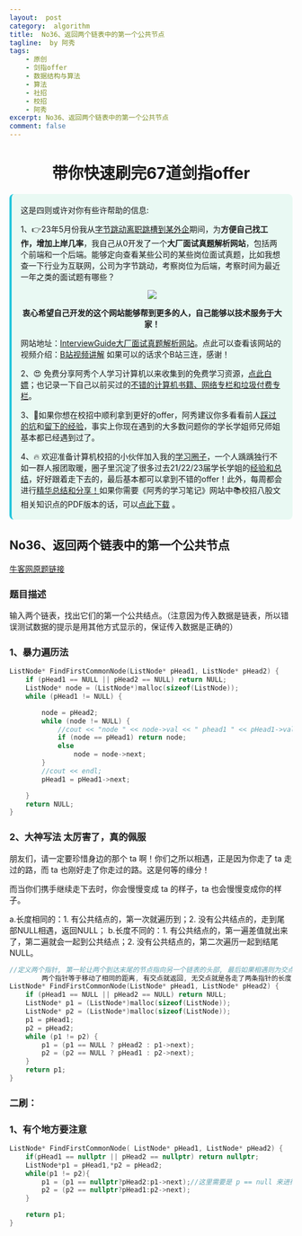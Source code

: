 ```yaml
---
layout:  post
category:  algorithm
title:  No36、返回两个链表中的第一个公共节点
tagline:  by 阿秀
tags:
    - 原创
    - 剑指offer
    - 数据结构与算法
    - 算法
    - 社招
    - 校招
    - 阿秀
excerpt: No36、返回两个链表中的第一个公共节点
comment: false
---
```


<h1 align="center">带你快速刷完67道剑指offer</h1>

<div style="border-color: #24C6DC;
            background-color: #e9f9f3;         
            margin: 1rem 0;
        padding: .25rem 1rem;
        border-left-width: .3rem;
        border-left-style: solid;
        border-radius: .5rem;
        color: inherit;">
  <p>这是四则或许对你有些许帮助的信息:</p>
  <p>1、👉23年5月份我从<a style="text-decoration: underline" href="https://mp.weixin.qq.com/s/zKItpGwIkHKK4g2aOlL2rA" target="_blank">字节跳动离职跳槽到某外企</a>期间，为<span style="font-weight:bold">方便自己找工作，增加上岸几率</span>，我自己从0开发了一个<span style="font-weight:bold">大厂面试真题解析网站</span>，包括两个前端和一个后端。能够定向查看某些公司的某些岗位面试真题，比如我想查一下行业为互联网，公司为字节跳动，考察岗位为后端，考察时间为最近一年之类的面试题有哪些？
<div align="center">
  <a  style="text-decoration: underline" href="https://top.interviewguide.cn/" target="_blank">  <img src="http://oss.interviewguide.cn/img/202308091638172.png" style="zoom:100%;" /></a>
<p style="font-weight:bold">衷心希望自己开发的这个网站能够帮到更多的人，自己能够以技术服务于大家！</p>
</div>网站地址：<a style="text-decoration: underline" href="https://top.interviewguide.cn/" target="_blank">InterviewGuide大厂面试真题解析网站</a>。点此可以查看该网站的视频介绍：<a style="text-decoration: underline" href="https://www.bilibili.com/video/BV1f94y1C7BL" target="_blank">B站视频讲解</a>   如果可以的话求个B站三连，感谢！
  </p> 
  <p>2、😍
    免费分享阿秀个人学习计算机以来收集到的免费学习资源，<a style="text-decoration: underline" href="/notes/07-resources/01-free/01-introduce.html" target="_blank">点此白嫖</a>；也记录一下自己以前买过的<a style="text-decoration: underline" href="/notes/07-resources/02-precious.html" target="_blank">不错的计算机书籍、网络专栏和垃圾付费专栏</a>。
  </p>
  <p>3、🚀如果你想在校招中顺利拿到更好的offer，阿秀建议你多看看前人<a style="text-decoration: underline" href="https://www.yuque.com/tuobaaxiu/httmmc/npg1k81zeq4wfpyz" target="_blank">踩过的坑</a>和<a style="text-decoration: underline"  target="_blank" href="https://www.yuque.com/tuobaaxiu/httmmc/gge9ppd0mbu2d3dp">留下的经验</a>，事实上你现在遇到的大多数问题你的学长学姐师兄师姐基本都已经遇到过了。
  </p>
  <p>4、🔥 欢迎准备计算机校招的小伙伴加入我的<a  style="text-decoration: underline" href="https://www.yuque.com/tuobaaxiu/httmmc/xg0otqvc17wfx4u9" target="_blank">学习圈子</a>，一个人踽踽独行不如一群人报团取暖，圈子里沉淀了很多过去21/22/23届学长学姐的<a  style="text-decoration: underline" href="https://www.yuque.com/tuobaaxiu/httmmc/gge9ppd0mbu2d3dp" target="_blank">经验和总结</a>，好好跟着走下去的，最后基本都可以拿到不错的offer！此外，每周都会进行<a  style="text-decoration: underline" href="https://www.yuque.com/tuobaaxiu/httmmc/npg1k81zeq4wfpyz" target="_blank">精华总结和分享！</a>如果你需要《阿秀的学习笔记》网站中📚︎校招八股文相关知识点的PDF版本的话，可以<a style="text-decoration: underline" href="https://www.yuque.com/tuobaaxiu/httmmc/qs0yn66apvkzw0ps" target="_blank">点此下载</a> 。</p>   </div>


## **No36、返回两个链表中的第一个公共节点**

<font style="font-weight:normal; color:#4169E1;text-decoration:underline;" target="_blank">[牛客网原题链接](https://www.nowcoder.com/practice/6ab1d9a29e88450685099d45c9e31e46?tpId=13&&tqId=11189&rp=1&ru=/ta/coding-interviews&qru=/ta/coding-interviews/question-ranking)</font>

### **题目描述**

输入两个链表，找出它们的第一个公共结点。（注意因为传入数据是链表，所以错误测试数据的提示是用其他方式显示的，保证传入数据是正确的）



### **1、暴力遍历法**

~~~cpp
ListNode* FindFirstCommonNode(ListNode* pHead1, ListNode* pHead2) {
	if (pHead1 == NULL || pHead2 == NULL) return NULL;
	ListNode* node = (ListNode*)malloc(sizeof(ListNode));	
	while (pHead1 != NULL) {

		node = pHead2;
		while (node != NULL) {
			//cout << "node " << node->val << " phead1 " << pHead1->val << endl;
			if (node == pHead1) return node;
			else
				node = node->next;
		}
		//cout << endl;
		pHead1 = pHead1->next;

	}
	return NULL;
}
~~~



### **2、大神写法  太厉害了，真的佩服**

朋友们，请一定要珍惜身边的那个 ta 啊！你们之所以相遇，正是因为你走了 ta 走过的路，而 ta 也刚好走了你走过的路。这是何等的缘分！

而当你们携手继续走下去时，你会慢慢变成 ta 的样子，ta 也会慢慢变成你的样子。



a.长度相同的：1. 有公共结点的，第一次就遍历到；2. 没有公共结点的，走到尾部NULL相遇，返回NULL；
b.长度不同的：1. 有公共结点的，第一遍差值就出来了，第二遍就会一起到公共结点；2. 没有公共结点的，第二次遍历一起到结尾NULL。  

~~~cpp
//定义两个指针, 第一轮让两个到达末尾的节点指向另一个链表的头部, 最后如果相遇则为交点(在第一轮移动中恰好抹除了长度差)
        两个指针等于移动了相同的距离, 有交点就返回, 无交点就是各走了两条指针的长度
ListNode* FindFirstCommonNode(ListNode* pHead1, ListNode* pHead2) {
	if (pHead1 == NULL || pHead2 == NULL) return NULL;
	ListNode* p1 = (ListNode*)malloc(sizeof(ListNode));
	ListNode* p2 = (ListNode*)malloc(sizeof(ListNode));
	p1 = pHead1;
	p2 = pHead2;
	while (p1 != p2) {
		p1 = (p1 == NULL ? pHead2 : p1->next);
		p2 = (p2 == NULL ? pHead1 : p2->next);
	}
	return p1;
}

~~~



### **二刷：**

### 1、有个地方要注意

~~~cpp
ListNode* FindFirstCommonNode( ListNode* pHead1, ListNode* pHead2) {
    if(pHead1 == nullptr || pHead2 == nullptr) return nullptr;
    ListNode*p1 = pHead1,*p2 = pHead2;
    while(p1 != p2){
        p1 = (p1 == nullptr?pHead2:p1->next);//这里需要是 p == null 来进行判断，不能是 p->next == nullptr 来判断，因为有可能是最后一个节点是公共节点
        p2 = (p2 == nullptr?pHead1:p2->next);
    }

    return p1;
}
~~~

<p id = "返回两个链表中的第一个公共节点"></p>

